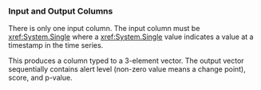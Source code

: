 ### Input and Output Columns
There is only one input column.
The input column must be <xref:System.Single> where a <xref:System.Single> value indicates a value at a timestamp in the time series.

This produces a column typed to a 3-element vector.
The output vector sequentially contains alert level (non-zero value means a change point), score, and p-value.
